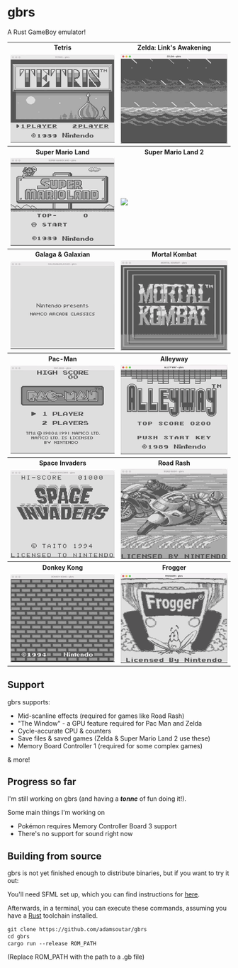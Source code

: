 # gbrs

A Rust GameBoy emulator!

<table>
  <tr>
    <th>Tetris</th><th>Zelda: Link's Awakening</th>
  </tr>
  <tr>
    <td><img src="assets/tetris.gif" /></td>
    <td><img src="assets/zelda.gif" /></td>
  </tr>
  <tr>
    <th>Super Mario Land</th><th>Super Mario Land 2</th>
  </tr>
  <tr>
    <td><img src="assets/mario.gif" /></td>
    <td><img src="assets/mario2.gif" /></td>
  </tr>
  <tr>
    <th>Galaga & Galaxian</th><th>Mortal Kombat</th>
  </tr>
  <tr>
    <td><img src="assets/galaga.gif" /></td>
    <td><img src="assets/mortalkombat.gif" /></td>
  </tr>
  <tr>
    <th>Pac-Man</th><th>Alleyway</th>
  </tr>
  <tr>
    <td><img src="assets/pacman.gif" /></td>
    <td><img src="assets/alleyway.gif" /></td>
  </tr>
  <tr>
    <th>Space Invaders</th><th>Road Rash</th>
  </tr>
  <tr>
    <td><img src="assets/spaceinvaders.gif" /></td>
    <td><img src="assets/roadrash.gif" /></td>
  </tr>
  <tr>
    <th>Donkey Kong</th><th>Frogger</th>
  </tr>
  <tr>
    <td><img src="assets/donkeykong.gif" /></td>
    <td><img src="assets/frogger.gif" /></td>
  </tr>
</table>

## Support

gbrs supports:

 - Mid-scanline effects (required for games like Road Rash)
 - "The Window" - a GPU feature required for Pac Man and Zelda
 - Cycle-accurate CPU & counters
 - Save files & saved games (Zelda & Super Mario Land 2 use these)
 - Memory Board Controller 1 (required for some complex games)

& more!

## Progress so far

I'm still working on gbrs (and having a ***tonne*** of fun doing it!).

Some main things I'm working on
 - Pokémon requires Memory Controller Board 3 support
 - There's no support for sound right now

## Building from source

gbrs is not yet finished enough to distribute binaries, but if you want to try it out:

You'll need SFML set up, which you can find instructions for [here](https://github.com/jeremyletang/rust-sfml/wiki).

Afterwards, in a terminal, you can execute these commands, assuming you have a
[Rust](https://rustlang.org) toolchain installed.

```
git clone https://github.com/adamsoutar/gbrs
cd gbrs
cargo run --release ROM_PATH
```

(Replace ROM_PATH with the path to a .gb file)
